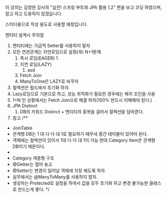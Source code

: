 이 강의는 김영한 강사의
"실전! 스프링 부트와 JPA 활용 1,2" 편을 보고 코딩 하였으며,
참고 하고 도용하지 않겠습니다.

스터디용으로 작성 용도로 사용할 예정입니다. 

엔티티 설계시 주의점
1. 엔티티에는 가급적 Setter를 사용하지 말자
2. 모든 연관관계는 지연로딩으로 설정(꼭) N+1문제
   1. 즉시 로딩(EAGER)
      1. 
   2. 지연 로딩(LAZY)
      1. asd
   3. Fetch Join
   4. ManyToOne은 LAZY로 바꾸자
3. 컬렉션은 필드에서 초기화 하자.
4. Lazy로딩으로 기본으로 하고, 성능 최적화가 필요한 경우에는 패치 조인을 사용
5. 1+N 인 상황에서는 Fetch Join으로 해결 하자(100% 반드시 이해해야 된다.)
6. JPA Distinct
   1. DB의 키워드 Distinct + 엔티티의 중복을 걸러서 컬렉션을 담아준다. 
7. 참고 
/**
* JoinTable
* 관계형 DB는 1 대 다 다 대 1로 필요하기 때무네 중간 테이블이 있어야 된다.
* 객체에는 컬렉션이 있어서 1대 다 다 대 1이 가능 한데 Category Item은 관계형 DB이기 때문이다.
* 
* Category 계층형 구조
* @Getter는 열어 놓고
* @Setter는 변경이 일어날 객체에 지정 해도록 하자.
* 실무에서는 @ManyToMany를 사용하지 말자.
* 생성자는 Protected로 설정을 하여서 값을 모두 초기화 하고 변경 불가능한 클래스로 만드는게  좋다.
  */

